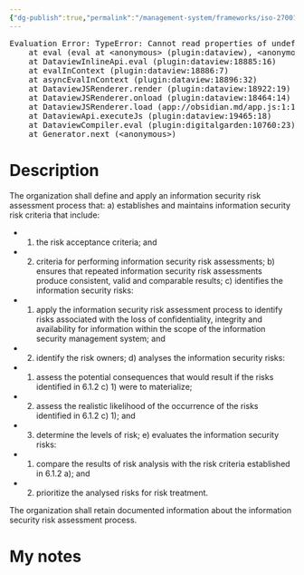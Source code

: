 ```yaml
---
{"dg-publish":true,"permalink":"/management-system/frameworks/iso-27001-2022/iso-27001-2022-6-1-2/","tags":["requirement"],"noteIcon":"1"}
---
```



<pre class="dataview dataview-error">Evaluation Error: TypeError: Cannot read properties of undefined (reading 'file')
    at eval (eval at &lt;anonymous&gt; (plugin:dataview), &lt;anonymous&gt;:3:24)
    at DataviewInlineApi.eval (plugin:dataview:18885:16)
    at evalInContext (plugin:dataview:18886:7)
    at asyncEvalInContext (plugin:dataview:18896:32)
    at DataviewJSRenderer.render (plugin:dataview:18922:19)
    at DataviewJSRenderer.onload (plugin:dataview:18464:14)
    at DataviewJSRenderer.load (app://obsidian.md/app.js:1:1214378)
    at DataviewApi.executeJs (plugin:dataview:19465:18)
    at DataviewCompiler.eval (plugin:digitalgarden:10760:23)
    at Generator.next (&lt;anonymous&gt;)</pre>

# Description

The organization shall define and apply an information security risk assessment process that: 
a) establishes and maintains information security risk criteria that include: 
- 1) the risk acceptance criteria; and 
- 2) criteria for performing information security risk assessments; 
b) ensures that repeated information security risk assessments produce consistent, valid and comparable results; 
c) identifies the information security risks: 
- 1) apply the information security risk assessment process to identify risks associated with the loss of confidentiality, integrity and availability for information within the scope of the information security management system; and 
- 2) identify the risk owners; 
d) analyses the information security risks: 
- 1) assess the potential consequences that would result if the risks identified in 6.1.2 c) 1) were to materialize; 
- 2) assess the realistic likelihood of the occurrence of the risks identified in 6.1.2 c) 1); and 
- 3) determine the levels of risk; 
e) evaluates the information security risks: 
- 1) compare the results of risk analysis with the risk criteria established in 6.1.2 a); and 
- 2) prioritize the analysed risks for risk treatment. 

The organization shall retain documented information about the information security risk assessment process.

# My notes
